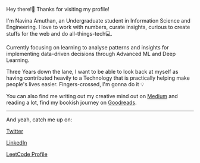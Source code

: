 Hey there!👋 Thanks for visiting my profile!

I'm Navina Amuthan, an Undergraduate student in Information Science and Engineering.
I love to work with numbers, curate insights, curious to create stuffs for the web and do all-things-tech💻. 

Currently focusing on learning to analyse patterns and insights for implementing data-driven decisions through Advanced ML and Deep Learning.  

Three Years down the lane, I want to be able to look back at myself as having contributed heavily to a Technology that is practically helping make people's lives easier. Fingers-crossed, I'm gonna do it 💡 

You can also find me writing out my creative mind out on [Medium](navinagamuthan.medium.com) and reading a lot, find my bookish journey on [Goodreads](https://www.goodreads.com/review/list/125625226-navina-g?ref=nav_mybooks). 

---
And yeah, catch me up on:

[Twitter](https://twitter.com/navzzie)

[LinkedIn](https://www.linkedin.com/in/navinagamuthan/) 
 
[LeetCode Profile](https://leetcode.com/navina_ga/)


